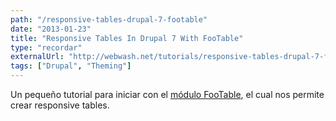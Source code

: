 ```yaml
---
path: "/responsive-tables-drupal-7-footable"
date: "2013-01-23"
title: "Responsive Tables In Drupal 7 With FooTable"
type: "recordar"
externalUrl: "http://webwash.net/tutorials/responsive-tables-drupal-7-footable"
tags: ["Drupal", "Theming"]
---
```


Un pequeño tutorial para iniciar con el [módulo FooTable](http://drupal.org/project/footable), el cual nos permite crear responsive tables.
